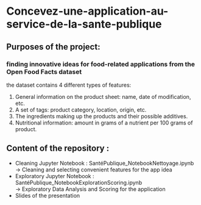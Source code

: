 # Concevez-une-application-au-service-de-la-sante-publique

## Purposes of the project:

### finding innovative ideas for food-related applications from the Open Food Facts dataset
the dataset contains 4 different types of features:
1)	General information on the product sheet: name, date of modification, etc.
2)	A set of tags: product category, location, origin, etc.
3)	The ingredients making up the products and their possible additives.
4)	Nutritional information: amount in grams of a nutrient per 100 grams of product.


## Content of the repository : 
- Cleaning Jupyter Notebook : SantéPublique_NotebookNettoyage.ipynb\
        -> Cleaning and selecting convenient features for the app idea
- Exploratory Jupyter Notebook : SantéPublique_NotebookExplorationScoring.ipynb\
        -> Exploratory Data Analysis and Scoring for the application
- Slides of the presentation

